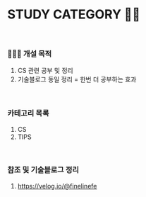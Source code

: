 # STUDY CATEGORY ✍🏻
<br />

### 👩🏻‍💻 개설 목적

1) CS 관련 공부 및 정리
2) 기술블로그 동일 정리 = 한번 더 공부하는 효과

<br /> 
 
### 카테고리 목록 

1) CS
2) TIPS

<br />

### 참조 및 기술블로그 정리

1) https://velog.io/@finelinefe

<br />
